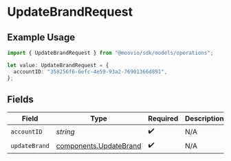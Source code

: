 # UpdateBrandRequest

## Example Usage

```typescript
import { UpdateBrandRequest } from "@moovio/sdk/models/operations";

let value: UpdateBrandRequest = {
  accountID: "358256f6-6efc-4e59-93a2-76901366d891",
};
```

## Fields

| Field                                                            | Type                                                             | Required                                                         | Description                                                      |
| ---------------------------------------------------------------- | ---------------------------------------------------------------- | ---------------------------------------------------------------- | ---------------------------------------------------------------- |
| `accountID`                                                      | *string*                                                         | :heavy_check_mark:                                               | N/A                                                              |
| `updateBrand`                                                    | [components.UpdateBrand](../../models/components/updatebrand.md) | :heavy_check_mark:                                               | N/A                                                              |